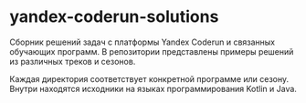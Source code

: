 # yandex-coderun-solutions

Сборник решений задач с платформы Yandex Coderun и связанных обучающих программ.
В репозитории представлены примеры решений из различных треков и сезонов.

Каждая директория соответствует конкретной программе или сезону. Внутри находятся
исходники на языках программирования Kotlin и Java.